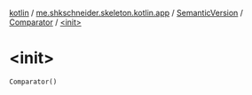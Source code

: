 [kotlin](../../../index.md) / [me.shkschneider.skeleton.kotlin.app](../../index.md) / [SemanticVersion](../index.md) / [Comparator](index.md) / [&lt;init&gt;](./-init-.md)

# &lt;init&gt;

`Comparator()`